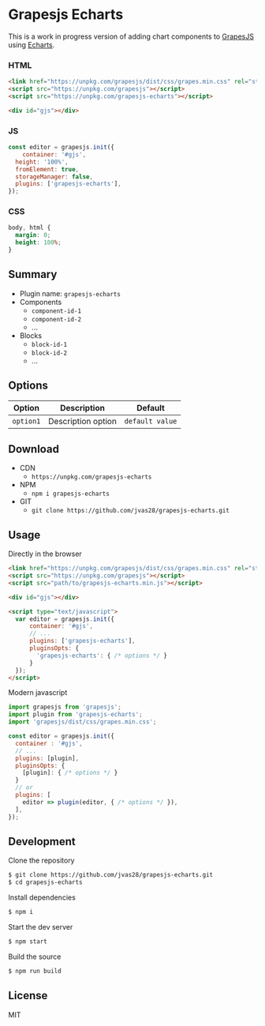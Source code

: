 # Grapesjs Echarts

This is a work in progress version of adding chart components to [GrapesJS](https://grapesjs.com/docs/api/component.html) using [Echarts](https://www.echartsjs.com/).

### HTML
```html
<link href="https://unpkg.com/grapesjs/dist/css/grapes.min.css" rel="stylesheet">
<script src="https://unpkg.com/grapesjs"></script>
<script src="https://unpkg.com/grapesjs-echarts"></script>

<div id="gjs"></div>
```

### JS
```js
const editor = grapesjs.init({
	container: '#gjs',
  height: '100%',
  fromElement: true,
  storageManager: false,
  plugins: ['grapesjs-echarts'],
});
```

### CSS
```css
body, html {
  margin: 0;
  height: 100%;
}
```


## Summary

* Plugin name: `grapesjs-echarts`
* Components
    * `component-id-1`
    * `component-id-2`
    * ...
* Blocks
    * `block-id-1`
    * `block-id-2`
    * ...



## Options

| Option | Description | Default |
|-|-|-
| `option1` | Description option | `default value` |



## Download

* CDN
  * `https://unpkg.com/grapesjs-echarts`
* NPM
  * `npm i grapesjs-echarts`
* GIT
  * `git clone https://github.com/jvas28/grapesjs-echarts.git`



## Usage

Directly in the browser
```html
<link href="https://unpkg.com/grapesjs/dist/css/grapes.min.css" rel="stylesheet"/>
<script src="https://unpkg.com/grapesjs"></script>
<script src="path/to/grapesjs-echarts.min.js"></script>

<div id="gjs"></div>

<script type="text/javascript">
  var editor = grapesjs.init({
      container: '#gjs',
      // ...
      plugins: ['grapesjs-echarts'],
      pluginsOpts: {
        'grapesjs-echarts': { /* options */ }
      }
  });
</script>
```

Modern javascript
```js
import grapesjs from 'grapesjs';
import plugin from 'grapesjs-echarts';
import 'grapesjs/dist/css/grapes.min.css';

const editor = grapesjs.init({
  container : '#gjs',
  // ...
  plugins: [plugin],
  pluginsOpts: {
    [plugin]: { /* options */ }
  }
  // or
  plugins: [
    editor => plugin(editor, { /* options */ }),
  ],
});
```



## Development

Clone the repository

```sh
$ git clone https://github.com/jvas28/grapesjs-echarts.git
$ cd grapesjs-echarts
```

Install dependencies

```sh
$ npm i
```

Start the dev server

```sh
$ npm start
```

Build the source

```sh
$ npm run build
```



## License

MIT
